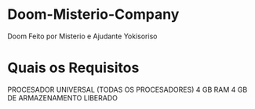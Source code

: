 # Doom-Misterio-Company
Doom Feito por Misterio e Ajudante Yokisoriso

# Quais os Requisitos
PROCESADOR UNIVERSAL (TODAS OS PROCESADORES)
4 GB RAM
4 GB DE ARMAZENAMENTO LIBERADO
